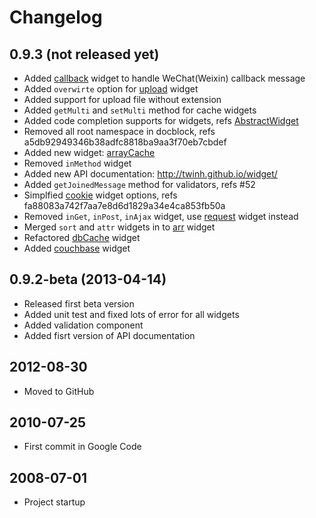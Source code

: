 Changelog
=========

## 0.9.3 (not released yet)

* Added [callback](lib/Widget/Callback.php) widget to handle WeChat(Weixin) callback message
* Added `overwirte` option for [upload](lib/Widget/Upload.php) widget
* Added support for upload file without extension
* Added `getMulti` and `setMulti` method for cache widgets
* Added code completion supports for widgets, refs [AbstractWidget](lib/Widget/AbstractWidget.php)
* Removed all root namespace in docblock, refs a5db92949346b38adfc8818ba9aa3f70eb7cbdef
* Added new widget: [arrayCache](lib/Widget/ArrayCache.php)
* Removed `inMethod` widget
* Added new API documentation: http://twinh.github.io/widget/
* Added `getJoinedMessage` method for validators, refs #52
* Simplfied [cookie](lib/Widget/Cookie.php) widget options, refs fa88083a742f7aa7e8d6d1829a34e4ca853fb50a
* Removed `inGet`, `inPost`, `inAjax` widget, use [request](lib/Widget/Request.php) widget instead
* Merged `sort` and `attr` widgets in to [arr](lib/Widget/Arr.php) widget
* Refactored [dbCache](lib/Widget/DbCache.php) widget
* Added [couchbase](lib/Wudget/Couchbase.php) widget

## 0.9.2-beta (2013-04-14)

* Released first beta version
* Added unit test and fixed lots of error for all widgets
* Added validation component
* Added fisrt version of API documentation

## 2012-08-30
* Moved to GitHub

## 2010-07-25
* First commit in Google Code

## 2008-07-01
* Project startup